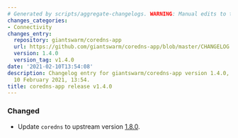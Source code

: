 ```yaml
---
# Generated by scripts/aggregate-changelogs. WARNING: Manual edits to this files will be overwritten.
changes_categories:
- Connectivity
changes_entry:
  repository: giantswarm/coredns-app
  url: https://github.com/giantswarm/coredns-app/blob/master/CHANGELOG.md#140---2021-02-10
  version: 1.4.0
  version_tag: v1.4.0
date: '2021-02-10T13:54:08'
description: Changelog entry for giantswarm/coredns-app version 1.4.0, published on
  10 February 2021, 13:54.
title: coredns-app release v1.4.0
---
```


### Changed
- Update `coredns` to upstream version [1.8.0](https://coredns.io/2020/10/22/coredns-1.8.0-release/).
